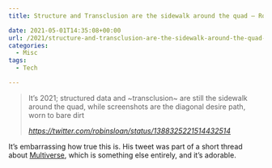 ```yaml
---
title: Structure and Transclusion are the sidewalk around the quad – Robin Sloan

date: 2021-05-01T14:35:08+00:00
url: /2021/structure-and-transclusion-are-the-sidewalk-around-the-quad-robin-sloan/
categories:
  - Misc
tags:
  - Tech

---
```

<!--kg-card-begin: html-->

<blockquote class="quoteback" darkmode="" data-title="Robin Sloan on Twitter" data-author="" cite="https://twitter.com/robinsloan/status/1388325221514432514">
  <p>
    It&#8217;s 2021; structured data and ~transclusion~ are still the sidewalk around the quad, while screenshots are the diagonal desire path, worn to bare dirt
  </p><footer>
  
  <cite> <a href="https://twitter.com/robinsloan/status/1388325221514432514">https://twitter.com/robinsloan/status/1388325221514432514</a></cite></footer>
</blockquote>



It&#8217;s embarrassing how true this is. His tweet was part of a short thread about [Multiverse][1], which is something else entirely, and it&#8217;s adorable.

<!--kg-card-end: html-->

 [1]: https://multiverse.plus